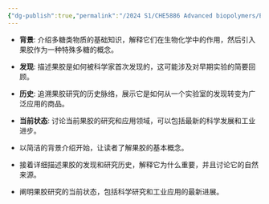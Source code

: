 ```yaml
---
{"dg-publish":true,"permalink":"/2024 S1/CHE5886 Advanced biopolymers/Executive Group Report #1 Polysaccharides (10%)/General introduction, including background, discovery, history, current status/","dgPassFrontmatter":true}
---
```



- **背景**: 介绍多糖类物质的基础知识，解释它们在生物化学中的作用，然后引入果胶作为一种特殊多糖的概念。
- **发现**: 描述果胶是如何被科学家首次发现的，这可能涉及对早期实验的简要回顾。
- **历史**: 追溯果胶研究的历史脉络，展示它是如何从一个实验室的发现转变为广泛应用的商品。
- **当前状态**: 讨论当前果胶的研究和应用领域，可以包括最新的科学发展和工业进步。


- 以简洁的背景介绍开始，让读者了解果胶的基本概念。
- 接着详细描述果胶的发现和研究历史，解释它为什么重要，并且讨论它的自然来源。
- 阐明果胶研究的当前状态，包括科学研究和工业应用的最新进展。
